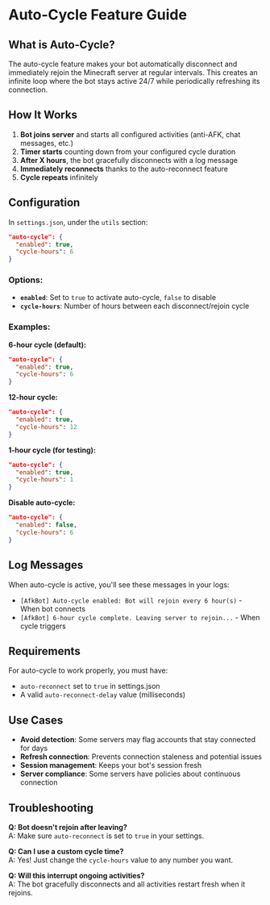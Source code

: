 # Auto-Cycle Feature Guide

## What is Auto-Cycle?

The auto-cycle feature makes your bot automatically disconnect and immediately rejoin the Minecraft server at regular intervals. This creates an infinite loop where the bot stays active 24/7 while periodically refreshing its connection.

## How It Works

1. **Bot joins server** and starts all configured activities (anti-AFK, chat messages, etc.)
2. **Timer starts** counting down from your configured cycle duration
3. **After X hours**, the bot gracefully disconnects with a log message
4. **Immediately reconnects** thanks to the auto-reconnect feature
5. **Cycle repeats** infinitely

## Configuration

In `settings.json`, under the `utils` section:

```json
"auto-cycle": {
  "enabled": true,
  "cycle-hours": 6
}
```

### Options:

- **`enabled`**: Set to `true` to activate auto-cycle, `false` to disable
- **`cycle-hours`**: Number of hours between each disconnect/rejoin cycle

### Examples:

**6-hour cycle (default):**
```json
"auto-cycle": {
  "enabled": true,
  "cycle-hours": 6
}
```

**12-hour cycle:**
```json
"auto-cycle": {
  "enabled": true,
  "cycle-hours": 12
}
```

**1-hour cycle (for testing):**
```json
"auto-cycle": {
  "enabled": true,
  "cycle-hours": 1
}
```

**Disable auto-cycle:**
```json
"auto-cycle": {
  "enabled": false,
  "cycle-hours": 6
}
```

## Log Messages

When auto-cycle is active, you'll see these messages in your logs:

- `[AfkBot] Auto-cycle enabled: Bot will rejoin every 6 hour(s)` - When bot connects
- `[AfkBot] 6-hour cycle complete. Leaving server to rejoin...` - When cycle triggers

## Requirements

For auto-cycle to work properly, you must have:
- `auto-reconnect` set to `true` in settings.json
- A valid `auto-reconnect-delay` value (milliseconds)

## Use Cases

- **Avoid detection**: Some servers may flag accounts that stay connected for days
- **Refresh connection**: Prevents connection staleness and potential issues
- **Session management**: Keeps your bot's session fresh
- **Server compliance**: Some servers have policies about continuous connection

## Troubleshooting

**Q: Bot doesn't rejoin after leaving?**  
A: Make sure `auto-reconnect` is set to `true` in your settings.

**Q: Can I use a custom cycle time?**  
A: Yes! Just change the `cycle-hours` value to any number you want.

**Q: Will this interrupt ongoing activities?**  
A: The bot gracefully disconnects and all activities restart fresh when it rejoins.
